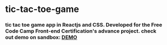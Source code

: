 # tic-tac-toe-game
### tic tac toe game app in Reactjs and CSS. Developed for the Free Code Camp Front-end Certification's advance project. check out demo on sandbox: <a href="https://codesandbox.io/s/github/sionelt/tic-tac-toe-game">DEMO</a>
